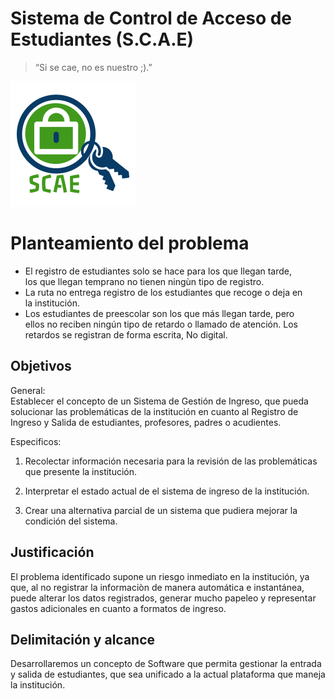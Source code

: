 <!DOCTYPE html>
<html>

<head>
  <meta charset="utf-8">
  <meta name="viewport" content="width=device-width, initial-scale=1.0">
  <title>Readme Proyecto ADSI</title>
  <link rel="stylesheet" href="https://stackedit.io/style.css" />
</head>

<body class="stackedit">
  <div class="stackedit__html"><h1 id="sistema-de-control-de-acceso-de-estudiantes-s.c.a.e">Sistema de Control de Acceso de Estudiantes (S.C.A.E)</h1>
<blockquote>
<p>“Si se cae, no es nuestro ;).”</p>
</blockquote>
<p><img src="https://raw.githubusercontent.com/CamiloIba68/ADSI--Gesti-n-Ingreso-Liceo-los-Alcazares/testing/SCAE_Logo.png" alt="enter image description here"></p>
<h1 id="planteamiento-del-problema">Planteamiento del problema</h1>
<ul>
<li>El registro de estudiantes solo se hace para los que llegan tarde,<br>
los que llegan temprano no tienen ningùn tipo de registro.</li>
<li>La ruta no entrega registro de los estudiantes que recoge o deja en<br>
la institución.</li>
<li>Los estudiantes de preescolar son los que más llegan tarde, pero<br>
ellos no reciben ningún tipo de retardo o llamado de atención. Los<br>
retardos se registran de forma escrita, No digital.</li>
</ul>
<h2 id="objetivos">Objetivos</h2>
<p>General:<br>
Establecer el concepto de un Sistema de Gestión de Ingreso, que pueda solucionar las problemáticas de la institución en cuanto al Registro de Ingreso y Salida de estudiantes, profesores, padres o acudientes.</p>
<p>Especificos:</p>
<ol>
<li>
<p>Recolectar información necesaria para la revisión de las problemáticas que presente la institución.</p>
</li>
<li>
<p>Interpretar el estado actual de el sistema de ingreso de la institución.</p>
</li>
<li>
<p>Crear una alternativa parcial de un sistema que pudiera mejorar la condición del sistema.</p>
</li>
</ol>
<h2 id="justificación">Justificación</h2>
<p>El problema identificado supone un riesgo inmediato en la institución, ya que, al no registrar la informaciòn de manera automática e instantánea, puede alterar los datos registrados, generar mucho papeleo y representar gastos adicionales en cuanto a formatos de ingreso.</p>
<h2 id="delimitación-y-alcance">Delimitación y alcance</h2>
<p>Desarrollaremos un concepto de Software que permita gestionar la entrada y salida de estudiantes, que sea unificado a la actual plataforma que maneja la institución.</p>
</div>
</body>

</html>
